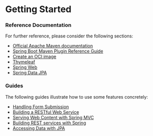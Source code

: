 # Getting Started

### Reference Documentation
For further reference, please consider the following sections:

* [Official Apache Maven documentation](https://maven.apache.org/guides/index.html)
* [Spring Boot Maven Plugin Reference Guide](https://docs.spring.io/spring-boot/docs/3.1.8-SNAPSHOT/maven-plugin/reference/html/)
* [Create an OCI image](https://docs.spring.io/spring-boot/docs/3.1.8-SNAPSHOT/maven-plugin/reference/html/#build-image)
* [Thymeleaf](https://docs.spring.io/spring-boot/docs/3.1.8-SNAPSHOT/reference/htmlsingle/index.html#web.servlet.spring-mvc.template-engines)
* [Spring Web](https://docs.spring.io/spring-boot/docs/3.1.8-SNAPSHOT/reference/htmlsingle/index.html#web)
* [Spring Data JPA](https://docs.spring.io/spring-boot/docs/3.1.8-SNAPSHOT/reference/htmlsingle/index.html#data.sql.jpa-and-spring-data)

### Guides
The following guides illustrate how to use some features concretely:

* [Handling Form Submission](https://spring.io/guides/gs/handling-form-submission/)
* [Building a RESTful Web Service](https://spring.io/guides/gs/rest-service/)
* [Serving Web Content with Spring MVC](https://spring.io/guides/gs/serving-web-content/)
* [Building REST services with Spring](https://spring.io/guides/tutorials/rest/)
* [Accessing Data with JPA](https://spring.io/guides/gs/accessing-data-jpa/)

